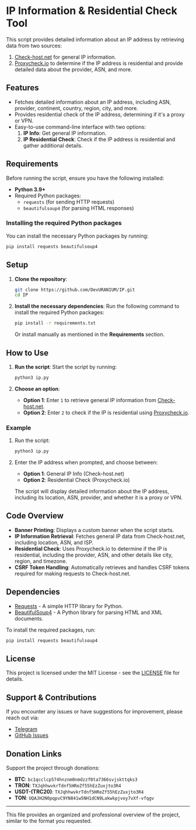 # IP Information & Residential Check Tool

This script provides detailed information about an IP address by retrieving data from two sources:
1. [Check-host.net](https://check-host.net/) for general IP information.
2. [Proxycheck.io](https://proxycheck.io/) to determine if the IP address is residential and provide detailed data about the provider, ASN, and more.

## Features

- Fetches detailed information about an IP address, including ASN, provider, continent, country, region, city, and more.
- Provides residential check of the IP address, determining if it's a proxy or VPN.
- Easy-to-use command-line interface with two options:
   1. **IP Info**: Get general IP information.
   2. **IP Residential Check**: Check if the IP address is residential and gather additional details.

## Requirements

Before running the script, ensure you have the following installed:

- **Python 3.9+**
- Required Python packages:
  - `requests` (for sending HTTP requests)
  - `beautifulsoup4` (for parsing HTML responses)

### Installing the required Python packages

You can install the necessary Python packages by running:

```bash
pip install requests beautifulsoup4
```

## Setup

1. **Clone the repository**:

   ```bash
   git clone https://github.com/DevURANIUM/IP.git
   cd IP
   ```

2. **Install the necessary dependencies**:
   Run the following command to install the required Python packages:

   ```bash
   pip install -r requirements.txt
   ```

   Or install manually as mentioned in the **Requirements** section.

## How to Use

1. **Run the script**:
   Start the script by running:
   ```bash
   python3 ip.py
   ```

2. **Choose an option**:
   - **Option 1**: Enter `1` to retrieve general IP information from [Check-host.net](https://check-host.net/).
   - **Option 2**: Enter `2` to check if the IP is residential using [Proxycheck.io](https://proxycheck.io/).

### Example

1. Run the script:

   ```bash
   python3 ip.py
   ```

2. Enter the IP address when prompted, and choose between:
   - **Option 1**: General IP Info (Check-host.net)
   - **Option 2**: Residential Check (Proxycheck.io)

   The script will display detailed information about the IP address, including its location, ASN, provider, and whether it is a proxy or VPN.

## Code Overview

- **Banner Printing**: Displays a custom banner when the script starts.
- **IP Information Retrieval**: Fetches general IP data from Check-host.net, including location, ASN, and ISP.
- **Residential Check**: Uses Proxycheck.io to determine if the IP is residential, including the provider, ASN, and other details like city, region, and timezone.
- **CSRF Token Handling**: Automatically retrieves and handles CSRF tokens required for making requests to Check-host.net.

## Dependencies

- [Requests](https://docs.python-requests.org/en/latest/) - A simple HTTP library for Python.
- [BeautifulSoup4](https://www.crummy.com/software/BeautifulSoup/bs4/doc/) - A Python library for parsing HTML and XML documents.

To install the required packages, run:

```bash
pip install requests beautifulsoup4
```

## License

This project is licensed under the MIT License - see the [LICENSE](LICENSE) file for details.

## Support & Contributions

If you encounter any issues or have suggestions for improvement, please reach out via:

- [Telegram](https://t.me/DevURANIUM)
- [GitHub Issues](https://github.com/DevURANIUM/IP/issues)

## Donation Links

Support the project through donations:

- **BTC**: `bc1qcclcp574hnznm0nmdzzf0ta7366svjskttqks3`
- **TRON**: `TXJqhhwvkrTdnf5HReZf55hEzZuxjto3R4`
- **USDT-(TRC20)**: `TXJqhhwvkrTdnf5HReZf55hEzZuxjto3R4`
- **TON**: `UQAJH2N0pqpvC9YN841w5NH1dCN9Lakwkpjvoy7vXf-vfqgv`

---

This file provides an organized and professional overview of the project, similar to the format you requested.
